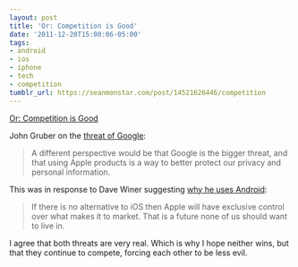 ```yaml
---
layout: post
title: 'Or: Competition is Good'
date: '2011-12-20T15:00:06-05:00'
tags:
- android
- ios
- iphone
- tech
- competition
tumblr_url: https://seanmonstar.com/post/14521626446/competition
---
```

[Or: Competition is Good](http://daringfireball.net/linked/2011/12/19/flip-side)  

John Gruber on the [threat of Google](http://daringfireball.net/linked/2011/12/19/flip-side):

> A different perspective would be that Google is the bigger threat, and that using Apple products is a way to better protect our privacy and personal information.

This was in response to Dave Winer suggesting [why he uses Android](http://scripting.com/stories/2011/12/12/whyIUseAndroid.html#p11385):

> If there is no alternative to iOS then Apple will have exclusive control over what makes it to market. That is a future none of us should want to live in.

I agree that both threats are very real. Which is why I hope neither wins, but that they continue to compete, forcing each other to be less evil.

